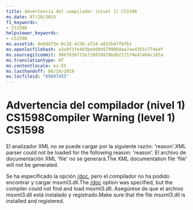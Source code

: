 ```yaml
---
title: Advertencia del compilador (nivel 1) CS1598
ms.date: 07/20/2015
f1_keywords:
- CS1598
helpviewer_keywords:
- CS1598
ms.assetid: de8d473e-0c18-4236-af24-a832b47fbfb1
ms.openlocfilehash: a3a9f3fe4d3beb09957990b9ae7ae4355c774edf
ms.sourcegitcommit: 986f836f72ef10876878bd6217174e41464c145a
ms.translationtype: HT
ms.contentlocale: es-ES
ms.lasthandoff: 08/19/2019
ms.locfileid: "69607455"
---
```

# <a name="compiler-warning-level-1-cs1598"></a><span data-ttu-id="e7dc9-102">Advertencia del compilador (nivel 1) CS1598</span><span class="sxs-lookup"><span data-stu-id="e7dc9-102">Compiler Warning (level 1) CS1598</span></span>
<span data-ttu-id="e7dc9-103">El analizador XML no se puede cargar por la siguiente razón: 'reason'.</span><span class="sxs-lookup"><span data-stu-id="e7dc9-103">XML parser could not be loaded for the following reason: 'reason'.</span></span> <span data-ttu-id="e7dc9-104">El archivo de documentación XML 'file' no se generará.</span><span class="sxs-lookup"><span data-stu-id="e7dc9-104">The XML documentation file 'file' will not be generated.</span></span>  
  
 <span data-ttu-id="e7dc9-105">Se ha especificado la opción [/doc](../compiler-options/doc-compiler-option.md), pero el compilador no ha podido encontrar y cargar msxml3.dll.</span><span class="sxs-lookup"><span data-stu-id="e7dc9-105">The [/doc](../compiler-options/doc-compiler-option.md) option was specified, but the compiler could not find and load msxml3.dll.</span></span> <span data-ttu-id="e7dc9-106">Asegúrese de que el archivo msxml3.dll está instalado y registrado.</span><span class="sxs-lookup"><span data-stu-id="e7dc9-106">Make sure that the file msxml3.dll is installed and registered.</span></span>

